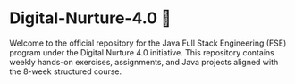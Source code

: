 
# Digital-Nurture-4.0 🚀

Welcome to the official repository for the Java Full Stack Engineering (FSE) program under the Digital Nurture 4.0 initiative. This repository contains weekly hands-on exercises, assignments, and Java projects aligned with the 8-week structured course.
